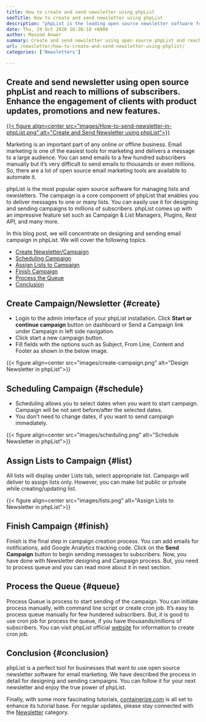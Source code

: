 ```yaml
---
title: How to create and send newsletter using phpList
seoTitle: How to create and send newsletter using phpList
description: "phpList is the leading open source newsletter software for email marketing. This is the beginner's guide for creating and sending newsletter campaigns."
date: Thu, 29 Oct 2020 18:30:18 +0000
author: Masood Anwer
summary: Create and send newsletter using open source phpList and reach to millions of subscribers. Enhance the engagement of clients with product updates, promotions and new features.
url: /newsletter/how-to-create-and-send-newsletter-using-phplist/
categories: ['Newsletters']

---
```

## Create and send newsletter using open source phpList and reach to millions of subscribers. Enhance the engagement of clients with product updates, promotions and new features.

[{{< figure align=center src="images/How-to-send-newsletter-in-phpList.png" alt="Create and Send Newsletter using phpList">}}][1] 

Marketing is an important part of any online or offline business. Email marketing is one of the easiest tools for marketing and delivers a message to a large audience. You can send emails to a few hundred subscribers manually but it’s very difficult to send emails to thousands or even millions. So, there are a lot of open source email marketing tools are available to automate it.

phpList is the most popular open source software for managing lists and newsletters. The campaign is a core component of phpList that enables you to deliver messages to one or many lists. You can easily use it for designing and sending campaigns to millions of subscribers. phpList comes up with an impressive feature set such as Campaign & List Managers, Plugins, Rest API, and many more.

In this blog post, we will concentrate on designing and sending email campaign in phpList. We will cover the following topics.

  * [Create Newsletter/Campaign][2]
  * [Scheduling Campaign][3]
  * [Assign Lists to Campaign][4]
  * [Finish Campaign][5]
  * [Process the Queue][6]
  * [Conclusion][7]

## **Create Campaign/Newsletter** {#create}

  * Login to the admin interface of your phpList installation. Click **Start or continue campaign** button on dashboard or Send a Campaign link under Campaign in left side navigation.
  * Click start a new campaign button.
  * Fill fields with the options such as Subject, From Line, Content and Footer as shown in the below image.

{{< figure align=center src="images/create-campaign.png" alt="Design Newsletter in phpList">}}  

## **Scheduling Campaign** {#schedule}

  * Scheduling allows you to select dates when you want to start campaign. Campaign will be not sent before/after the selected dates.
  * You don’t need to change dates, if you want to send campaign immediately.

{{< figure align=center src="images/scheduling.png" alt="Schedule Newsletter in phpList">}}  

## **Assign Lists to Campaign** {#list}

All lists will display under Lists tab, select appropriate list. Campaign will deliver to assign lists only. However, you can make list public or private while creating/updating list.

{{< figure align=center src="images/lists.png" alt="Assign Lists to Newsletter in phpList">}}  

## **Finish Campaign** {#finish}

Finish is the final step in campaign creation process. You can add emails for notifications, add Google Analytics tracking code. Click on the **Send Campaign** button to begin sending messages to subscribers. Now, you have done with Newsletter designing and Campaign process. But, you need to process queue and you can read more about it in next section.

## **Process the Queue** {#queue}

Process Queue is process to start sending of the campaign. You can initiate process manually, with command line script or create cron job. It’s easy to process queue manually for few hundered subscribers. But, it is good to use cron job for process the queue, if you have thousands/millions of subscribers. You can visit phpList official [website][8] for information to create cron job.

## **Conclusion** {#conclusion}

phpList is a perfect tool for businesses that want to use open source newsletter software for email marketing. We have described the process in detail for designing and sending campaigns. You can follow it for your next newsletter and enjoy the true power of phpList.

Finally, with some more fascinating tutorials, [containerize.com][9] is all set to enhance its tutorial base. For regular updates, please stay connected with the [Newsletter][10] category.

 [1]: https://products.containerize.com/newsletter/phplist
 [2]: #create
 [3]: #schedule
 [4]: #list
 [5]: #finish
 [6]: #queue
 [7]: #conclusion
 [8]: https://www.phplist.org/manual/books/phplist-manual/page/setting-up-your-cron
 [9]: https://containerize.com
 [10]: https://blog.containerize.com/category/newsletter/